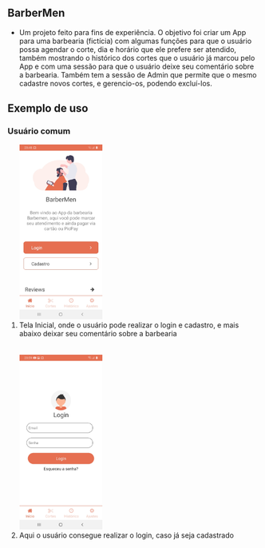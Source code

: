 ## BarberMen

  - Um projeto feito para fins de experiência. O objetivo foi criar um App para uma barbearia (fictícia) com algumas funções para que o usuário possa agendar o corte, dia e horário que ele prefere ser atendido, também mostrando o histórico dos cortes que o usuário já marcou pelo App e com uma sessão para que o usuário deixe seu comentário sobre a barbearia. Também tem a sessão de Admin que permite que o mesmo cadastre novos cortes, e gerencio-os, podendo excluí-los.
  
## Exemplo de uso

  ### Usuário comum
  <ol>
  
  <img src="src/assets/img/HomeScreen.jpeg" height="350px"/>
  <br>
  <li>
    Tela Inicial, onde o usuário pode realizar o login e cadastro, e mais abaixo deixar seu comentário sobre a barbearia
  </li>
   
   <br>
   <br>
   
   
  <img src="src/assets/img/Login.jpeg" height="350px"/>
  <br>
  <li>
  Aqui o usuário consegue realizar o login, caso já seja cadastrado
  </li>
  </ol>
  
